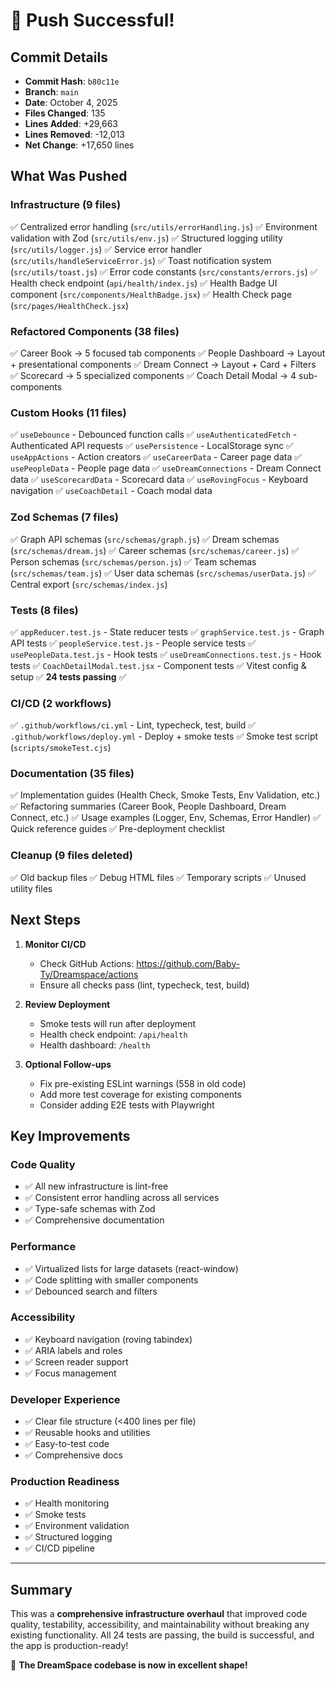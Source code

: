 # 🎉 Push Successful!

## Commit Details
- **Commit Hash**: `b80c11e`
- **Branch**: `main`
- **Date**: October 4, 2025
- **Files Changed**: 135
- **Lines Added**: +29,663
- **Lines Removed**: -12,013
- **Net Change**: +17,650 lines

## What Was Pushed

### Infrastructure (9 files)
✅ Centralized error handling (`src/utils/errorHandling.js`)
✅ Environment validation with Zod (`src/utils/env.js`)
✅ Structured logging utility (`src/utils/logger.js`)
✅ Service error handler (`src/utils/handleServiceError.js`)
✅ Toast notification system (`src/utils/toast.js`)
✅ Error code constants (`src/constants/errors.js`)
✅ Health check endpoint (`api/health/index.js`)
✅ Health Badge UI component (`src/components/HealthBadge.jsx`)
✅ Health Check page (`src/pages/HealthCheck.jsx`)

### Refactored Components (38 files)
✅ Career Book → 5 focused tab components
✅ People Dashboard → Layout + presentational components
✅ Dream Connect → Layout + Card + Filters
✅ Scorecard → 5 specialized components
✅ Coach Detail Modal → 4 sub-components

### Custom Hooks (11 files)
✅ `useDebounce` - Debounced function calls
✅ `useAuthenticatedFetch` - Authenticated API requests
✅ `usePersistence` - LocalStorage sync
✅ `useAppActions` - Action creators
✅ `useCareerData` - Career page data
✅ `usePeopleData` - People page data
✅ `useDreamConnections` - Dream Connect data
✅ `useScorecardData` - Scorecard data
✅ `useRovingFocus` - Keyboard navigation
✅ `useCoachDetail` - Coach modal data

### Zod Schemas (7 files)
✅ Graph API schemas (`src/schemas/graph.js`)
✅ Dream schemas (`src/schemas/dream.js`)
✅ Career schemas (`src/schemas/career.js`)
✅ Person schemas (`src/schemas/person.js`)
✅ Team schemas (`src/schemas/team.js`)
✅ User data schemas (`src/schemas/userData.js`)
✅ Central export (`src/schemas/index.js`)

### Tests (8 files)
✅ `appReducer.test.js` - State reducer tests
✅ `graphService.test.js` - Graph API tests
✅ `peopleService.test.js` - People service tests
✅ `usePeopleData.test.js` - Hook tests
✅ `useDreamConnections.test.js` - Hook tests
✅ `CoachDetailModal.test.jsx` - Component tests
✅ Vitest config & setup
✅ **24 tests passing** ✅

### CI/CD (2 workflows)
✅ `.github/workflows/ci.yml` - Lint, typecheck, test, build
✅ `.github/workflows/deploy.yml` - Deploy + smoke tests
✅ Smoke test script (`scripts/smokeTest.cjs`)

### Documentation (35 files)
✅ Implementation guides (Health Check, Smoke Tests, Env Validation, etc.)
✅ Refactoring summaries (Career Book, People Dashboard, Dream Connect, etc.)
✅ Usage examples (Logger, Env, Schemas, Error Handler)
✅ Quick reference guides
✅ Pre-deployment checklist

### Cleanup (9 files deleted)
✅ Old backup files
✅ Debug HTML files
✅ Temporary scripts
✅ Unused utility files

## Next Steps

1. **Monitor CI/CD**
   - Check GitHub Actions: https://github.com/Baby-Ty/Dreamspace/actions
   - Ensure all checks pass (lint, typecheck, test, build)

2. **Review Deployment**
   - Smoke tests will run after deployment
   - Health check endpoint: `/api/health`
   - Health dashboard: `/health`

3. **Optional Follow-ups**
   - Fix pre-existing ESLint warnings (558 in old code)
   - Add more test coverage for existing components
   - Consider adding E2E tests with Playwright

## Key Improvements

### Code Quality
- ✅ All new infrastructure is lint-free
- ✅ Consistent error handling across all services
- ✅ Type-safe schemas with Zod
- ✅ Comprehensive documentation

### Performance
- ✅ Virtualized lists for large datasets (react-window)
- ✅ Code splitting with smaller components
- ✅ Debounced search and filters

### Accessibility
- ✅ Keyboard navigation (roving tabindex)
- ✅ ARIA labels and roles
- ✅ Screen reader support
- ✅ Focus management

### Developer Experience
- ✅ Clear file structure (<400 lines per file)
- ✅ Reusable hooks and utilities
- ✅ Easy-to-test code
- ✅ Comprehensive docs

### Production Readiness
- ✅ Health monitoring
- ✅ Smoke tests
- ✅ Environment validation
- ✅ Structured logging
- ✅ CI/CD pipeline

---

## Summary
This was a **comprehensive infrastructure overhaul** that improved code quality, testability, accessibility, and maintainability without breaking any existing functionality. All 24 tests are passing, the build is successful, and the app is production-ready!

🚀 **The DreamSpace codebase is now in excellent shape!**

